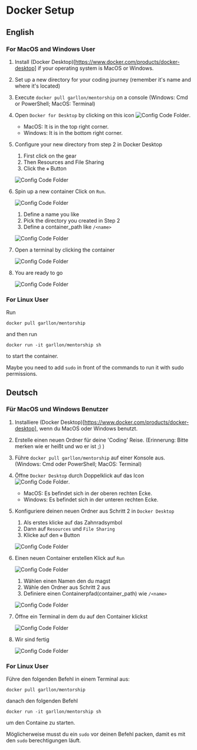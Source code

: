 # Docker Setup

## English

### For MacOS and Windows User

1. Install (Docker Desktop)[https://www.docker.com/products/docker-desktop] if your operating system is MacOS or Windows.
2. Set up a new directory for your coding journey (remember it's name and where it's located)
3. Execute `docker pull garllon/mentorship` on a console (Windows: Cmd or PowerShell; MacOS: Terminal)
4. Open `Docker for Desktop` by clicking on this icon ![Config Code Folder](/screenshots/DockerIcon.png).
    - MacOS: It is in the top right corner.
    - Windows: It is in the bottom right corner.
5. Configure your new directory from step 2 in Docker Desktop
    1. First click on the gear
    2. Then Resources and File Sharing
    3. Click the `⊕` Button

    ![Config Code Folder](/screenshots/ConfigDockerDesktopFileSharing.png)

6. Spin up a new container
    Click on `Run`.

    ![Config Code Folder](/screenshots/CreateContainerInit.png)

    1. Define a name you like
    2. Pick the directory you created in Step 2
    3. Define a container_path like `/<name>`

    ![Config Code Folder](/screenshots/CreateContainerSetup.png)

7. Open a terminal by clicking the container

    ![Config Code Folder](/screenshots/RunTerminal.png)

8. You are ready to go

    ![Config Code Folder](/screenshots/ReadyToGo.png)

### For Linux User

Run
```shell
docker pull garllon/mentorship
```
and then run
```shell
docker run -it garllon/mentorship sh
```
to start the container.

Maybe you need to add `sudo` in front of the commands to run it with sudo permissions.

## Deutsch

### Für MacOS und Windows Benutzer

1. Installiere (Docker Desktop)[https://www.docker.com/products/docker-desktop], wenn du MacOS oder Windows benutzt.
2. Erstelle einen neuen Ordner für deine 'Coding' Reise. (Erinnerung: Bitte merken wie er heißt und wo er ist ;) )
3. Führe `docker pull garllon/mentorship` auf einer Konsole aus. (Windows: Cmd oder PowerShell; MacOS: Terminal)
4. Öffne `Docker Desktop` durch Doppelklick auf das Icon ![Config Code Folder](/screenshots/DockerIcon.png).
    - MacOS: Es befindet sich in der oberen rechten Ecke.
    - Windows: Es befindet sich in der unteren rechten Ecke.
5. Konfiguriere deinen neuen Ordner aus Schritt 2 in `Docker Desktop`
    1. Als erstes klicke auf das Zahnradsymbol
    2. Dann auf `Resources` und `File Sharing`
    3. Klicke auf den `⊕` Button

    ![Config Code Folder](/screenshots/ConfigDockerDesktopFileSharing.png)

6. Einen neuen Container erstellen
    Klick auf `Run`

    ![Config Code Folder](/screenshots/CreateContainerInit.png)

    1. Wählen einen Namen den du magst
    2. Wähle den Ordner aus Schritt 2 aus
    3. Definiere einen Containerpfad(container_path) wie `/<name>`

    ![Config Code Folder](/screenshots/CreateContainerSetup.png)

7. Öffne ein Terminal in dem du auf den Container klickst

    ![Config Code Folder](/screenshots/RunTerminal.png)

8. Wir sind fertig

    ![Config Code Folder](/screenshots/ReadyToGo.png)

### For Linux User

Führe den folgenden Befehl in einem Terminal aus:
```shell
docker pull garllon/mentorship
```
danach den folgenden Befehl
```shell
docker run -it garllon/mentorship sh
```
um den Containe zu starten.

Möglicherweise musst du ein `sudo` vor deinen Befehl packen, damit es mit den `sudo` berechtigungen läuft.
